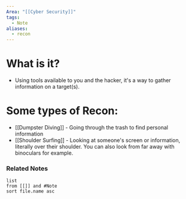 ```yaml
---
Area: "[[Cyber Security]]"
tags:
  - Note
aliases:
  - recon
---
```

# What is it?
- Using tools available to you and the hacker, it's a way to gather information on a target(s).
# Some types of Recon:
- [[Dumpster Diving]] - Going through the trash to find personal information
- [[Shoulder Surfing]] - Looking at someone's screen or information, literally over their shoulder. You can also look from far away with binoculars for example.

### Related Notes
```dataview
list
from [[]] and #Note 
sort file.name asc
```
